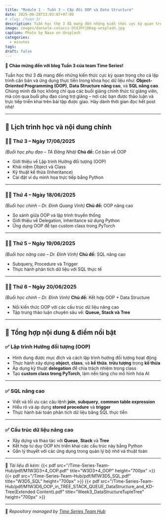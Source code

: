 ```yaml
---
title: "Module 1 - Tuần 3 – Cặp đôi OOP và Data Structure"
date: 2025-06-28T13:03:07+07:00
# slug: /tuan-3/
description: Tuần học thứ 3 đã mang đến những kiến thức cực kỳ quan trọng cho cả lập trình căn bản và ứng dụng thực tiễn
image: images/daniele-colucci-OtXJhYjbKeg-unsplash.jpg
caption: Photo by Nasa on Unsplash
categories:
  - minutes
tags:
draft: false
---
```


🎉 **Chào mừng đến với blog Tuần 3 của team Time Series!**

Tuần học thứ 3 đã mang đến những kiến thức cực kỳ quan trọng cho cả lập trình căn bản và ứng dụng thực tiễn trong khoa học dữ liệu như: **Object-Oriented Programming (OOP)**, **Data Structure nâng cao**, và **SQL nâng cao**. Chúng mình đã học không chỉ qua các buổi giảng chính thức từ giảng viên, mà còn qua buổi phụ đạo cùng trợ giảng – nơi các bạn được thảo luận và trực tiếp triển khai trên bài tập được giao. Hãy dành thời gian đọc hết post nhé!

---

## 📅 **Lịch trình học và nội dung chính**

### 🧑‍🏫 **Thứ 3 – Ngày 17/06/2025**

_(Buổi học phụ đạo – TA Đăng Nhã)_
**Chủ đề:** Cơ bản về OOP

- Giới thiệu về Lập trình Hướng đối tượng (OOP)
- Khái niệm Object và Class
- Kỹ thuật kế thừa (Inheritance)
- Cài đặt ví dụ minh họa trực tiếp bằng Python

---

### 👨‍🏫 **Thứ 4 – Ngày 18/06/2025**

_(Buổi học chính – Dr. Đinh Quang Vinh)_
**Chủ đề:** OOP nâng cao

- So sánh giữa OOP và lập trình truyền thống
- Giới thiệu về Delegation, Inheritance sử dụng Python
- Ứng dụng OOP để tạo custom class trong PyTorch

---

### 🧑‍🏫 **Thứ 5 – Ngày 19/06/2025**

_(Buổi học nâng cao – Dr. Đình Vinh)_
**Chủ đề:** SQL nâng cao

- Subquery, Procedure và Trigger
- Thực hành phân tích dữ liệu với SQL thực tế

---

### 👨‍🏫 **Thứ 6 – Ngày 20/06/2025**

_(Buổi học chính – Dr. Đình Vinh)_
**Chủ đề:** Kết hợp OOP + Data Structure

- Nối kiến thức OOP với các cấu trúc dữ liệu nâng cao
- Tập trung thảo luận chuyên sâu về: **Queue, Stack và Tree**

---

## 📌 **Tổng hợp nội dung & điểm nổi bật**

### ✅ **Lập trình Hướng đối tượng (OOP)**

- Hình dung được mục đích và cách lập trình hướng đối tượng hoạt động
- Thực hành xây dựng **object**, **class**, và **kế thừa**. **trừu tượng** trong **kế thừa**
- Áp dụng kỹ thuật **delegation** để chia trách nhiệm trong class
- Tạo **custom class trong PyTorch**, làm nền tảng cho mô hình hóa AI

---

### ✅ **SQL nâng cao**

- Viết và tối ưu các câu lệnh **join**, **subquery**, **common table expression**
- Hiểu rõ và áp dụng **stored procedure** và **trigger**
- Thực hành bài toán phân tích dữ liệu bằng SQL thực tiễn

---

### ✅ **Cấu trúc dữ liệu nâng cao**

- Xây dựng và thao tác với **Queue**, **Stack** và **Tree**
- Kết hợp tư duy OOP khi triển khai các cấu trúc này bằng Python
- Gắn lý thuyết với các ứng dụng trong quản lý bộ nhớ và thuật toán

---

📂 _Tài liệu đi kèm:_
{{< pdf src="/Time-Series-Team-Hub/pdf/M1W3D3+4_OOP.pdf" title="W3D3+4_OOP" height="700px" >}}
{{< pdf src="/Time-Series-Team-Hub/pdf/M1W3D5_SQL.pdf" title="W3D5_SQL" height="700px" >}}
{{< pdf src="/Time-Series-Team-Hub/pdf/M1W3D6_OOP_in_TREE_STACK_QUEUE_DataStructure_and_KD-Tree(Extended Content).pdf" title="Week3_DataStructureTupleTree" height="700px" >}}

---

🧠 _Repository managed by [Time Series Team Hub](https://github.com/Jennifer1907/Time-Series-Team-Hub)_
